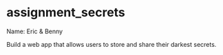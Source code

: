 # assignment_secrets

Name: Eric & Benny 

Build a web app that allows users to store and share their darkest secrets.
